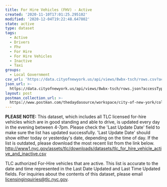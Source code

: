 ```yaml
---
title: For Hire Vehicles (FHV) - Active
created: '2020-11-10T17:01:25.295102'
modified: '2020-12-04T19:22:48.647802'
state: active
type: dataset
tags:
  - Active
  - Drivers
  - Fhv
  - For Hire
  - For Hire Vehicles
  - Inactive
  - Taxi
groups:
  - Local Government
csv_url: 'https://data.cityofnewyork.us/api/views/8wbx-tsch/rows.csv?accessType=DOWNLOAD'
json_url: >-
  https://data.cityofnewyork.us/api/views/8wbx-tsch/rows.json?accessType=DOWNLOAD
layout: post
postman_collection_url: >-
  https://www.postman.com/thedaydasource/workspace/city-of-new-york/collection/15909983-ce502983-3073-416d-b21c-6506922f5737
---
```

<b>PLEASE NOTE:</b> This dataset, which includes all TLC licensed for-hire vehicles which are in good standing and able to drive, is updated every day in the evening between 4-7pm. Please check the 'Last Update Date' field to make sure the list has updated successfully. 'Last Update Date'  should show either today or yesterday's date, depending on the time of day. If the list is outdated, please download the most recent list from the link below. 
http://www1.nyc.gov/assets/tlc/downloads/datasets/tlc_for_hire_vehicle_active_and_inactive.csv

TLC authorized For-Hire vehicles that are active. This list is accurate to the date and time represented in the Last Date Updated and Last Time Updated fields. For inquiries about the contents of this dataset, please email licensinginquiries@tlc.nyc.gov.
